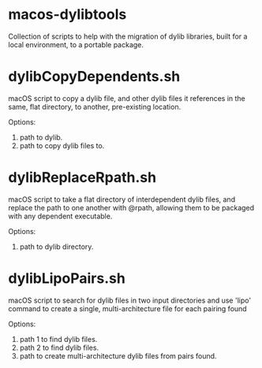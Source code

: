 # macos-dylibtools
Collection of scripts to help with the migration of dylib libraries, built for a local 
environment, to a portable package.


# dylibCopyDependents.sh
macOS script to copy a dylib file, and other dylib files it references in the same, flat 
directory, to another, pre-existing location.

Options:
1. path to dylib.
2. path to copy dylib files to.


# dylibReplaceRpath.sh
macOS script to take a flat directory of interdependent dylib files, and replace the path
to one another with @rpath, allowing them to be packaged with any dependent executable.

Options:
1. path to dylib directory.


# dylibLipoPairs.sh
macOS script to search for dylib files in two input directories and use 'lipo' command 
to create a single, multi-architecture file for each pairing found

Options:
1. path 1 to find dylib files.
2. path 2 to find dylib files.
3. path to create multi-architecture dylib files from pairs found.
